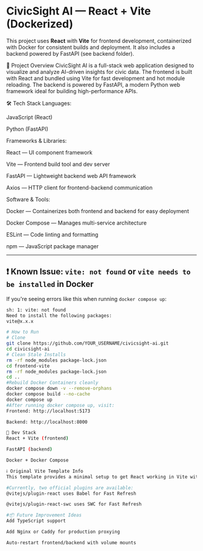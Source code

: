 # CivicSight AI — React + Vite (Dockerized)

This project uses **React** with **Vite** for frontend development, containerized with Docker for consistent builds and deployment. It also includes a backend powered by FastAPI (see backend folder).

🧩 Project Overview
CivicSight AI is a full-stack web application designed to visualize and analyze AI-driven insights for civic data. The frontend is built with React and bundled using Vite for fast development and hot module reloading. The backend is powered by FastAPI, a modern Python web framework ideal for building high-performance APIs.

🛠 Tech Stack
Languages:

JavaScript (React)

Python (FastAPI)

Frameworks & Libraries:

React — UI component framework

Vite — Frontend build tool and dev server

FastAPI — Lightweight backend web API framework

Axios — HTTP client for frontend-backend communication

Software & Tools:

Docker — Containerizes both frontend and backend for easy deployment

Docker Compose — Manages multi-service architecture

ESLint — Code linting and formatting

npm — JavaScript package manager

---

## ❗ Known Issue: `vite: not found` or `vite needs to be installed` in Docker

If you're seeing errors like this when running `docker compose up`:

```bash
sh: 1: vite: not found
Need to install the following packages:
vite@x.x.x

# How to Run
# Clone
git clone https://github.com/YOUR_USERNAME/civicsight-ai.git
cd civicsight-ai
# Clean Stale Installs
rm -rf node_modules package-lock.json
cd frontend-vite
rm -rf node_modules package-lock.json
cd ..
#Rebuild Docker Containers cleanly
docker compose down -v --remove-orphans
docker compose build --no-cache
docker compose up
#After running docker compose up, visit:
Frontend: http://localhost:5173

Backend: http://localhost:8000

🔧 Dev Stack
React + Vite (frontend)

FastAPI (backend)

Docker + Docker Compose

ℹ️ Original Vite Template Info
This template provides a minimal setup to get React working in Vite with HMR and some ESLint rules.

#Currently, two official plugins are available:
@vitejs/plugin-react uses Babel for Fast Refresh

@vitejs/plugin-react-swc uses SWC for Fast Refresh

#📦 Future Improvement Ideas
Add TypeScript support

Add Nginx or Caddy for production proxying

Auto-restart frontend/backend with volume mounts